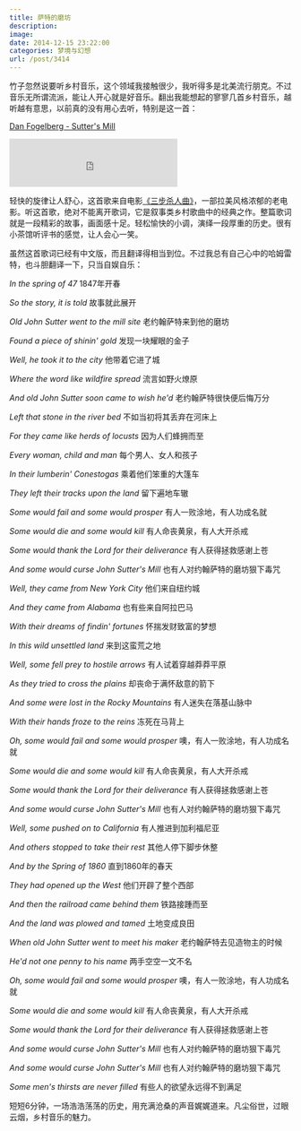 ```yaml
---
title: 萨特的磨坊
description: 
image: 
date: 2014-12-15 23:22:00
categories: 梦境与幻想
url: /post/3414
---
```



竹子忽然说要听乡村音乐，这个领域我接触很少，我听得多是北美流行朋克。不过音乐无所谓流派，能让人开心就是好音乐。翻出我能想起的寥寥几首乡村音乐，越听越有意思，以前真的没有用心去听，特别是这一首：

<p><a href="http://music.163.com/#/song?id=17245428" target="_blank">Dan Fogelberg - Sutter's Mill</a></p>

<iframe frameborder="no" border="0" marginwidth="0" marginheight="0" width=300 height=86 src="http://music.163.com/outchain/player?type=2&id=17245428&auto=0&height=66"></iframe>

轻快的旋律让人舒心，这首歌来自电影[《三步杀人曲》](http://movie.douban.com/subject/1293976/)，一部拉美风格浓郁的老电影。听这首歌，绝对不能离开歌词，它是叙事类乡村歌曲中的经典之作。整篇歌词就是一段精彩的故事，画面感十足。轻松愉快的小调，演绎一段厚重的历史。很有小茶馆听评书的感觉，让人会心一笑。

虽然这首歌词已经有中文版，而且翻译得相当到位。不过我总有自己心中的哈姆雷特，也斗胆翻译一下，只当自娱自乐：

*In the spring of 47*
1847年开春

*So the story, it is told*
故事就此展开

*Old John Sutter went to the mill site*
老约翰萨特来到他的磨坊

*Found a piece of shinin' gold*
发现一块耀眼的金子

*Well, he took it to the city*
他带着它进了城

*Where the word like wildfire spread*
流言如野火燎原

*And old John Sutter soon came to wish he'd*
老约翰萨特很快便后悔万分

*Left that stone in the river bed*
不如当初将其丢弃在河床上

*For they came like herds of locusts*
因为人们蜂拥而至

*Every woman, child and man*
每个男人、女人和孩子

*In their lumberin' Conestogas*
乘着他们笨重的大篷车

*They left their tracks upon the land*
留下遍地车辙

*Some would fail and some would prosper*
有人一败涂地，有人功成名就

*Some would die and some would kill*
有人命丧黄泉，有人大开杀戒

*Some would thank the Lord for their deliverance*
有人获得拯救感谢上苍

*And some would curse John Sutter's Mill*
也有人对约翰萨特的磨坊狠下毒咒

*Well, they came from New York City*
他们来自纽约城

*And they came from Alabama*
也有些来自阿拉巴马

*With their dreams of findin' fortunes*
怀揣发财致富的梦想

*In this wild unsettled land*
来到这蛮荒之地

*Well, some fell prey to hostile arrows*
有人试着穿越莽莽平原

*As they tried to cross the plains*
却丧命于满怀敌意的箭下

*And some were lost in the Rocky Mountains*
有人迷失在落基山脉中

*With their hands froze to the reins*
冻死在马背上

*Oh, some would fail and some would prosper*
噢，有人一败涂地，有人功成名就

*Some would die and some would kill*
有人命丧黄泉，有人大开杀戒

*Some would thank the Lord for their deliverance*
有人获得拯救感谢上苍

*And some would curse John Sutter's Mill*
也有人对约翰萨特的磨坊狠下毒咒

*Well, some pushed on to California*
有人推进到加利福尼亚

*And others stopped to take their rest*
其他人停下脚步休整

*And by the Spring of 1860*
直到1860年的春天

*They had opened up the West*
他们开辟了整个西部

*And then the railroad came behind them*
铁路接踵而至

*And the land was plowed and tamed*
土地变成良田

*When old John Sutter went to meet his maker*
老约翰萨特去见造物主的时候

*He'd not one penny to his name*
两手空空一文不名

*Oh, some would fail and some would prosper*
噢，有人一败涂地，有人功成名就

*Some would die and some would kill*
有人命丧黄泉，有人大开杀戒

*Some would thank the Lord for their deliverance*
有人获得拯救感谢上苍

*And some would curse John Sutter's Mill*
也有人对约翰萨特的磨坊狠下毒咒

*And some would curse John Sutter's Mill*
也有人对约翰萨特的磨坊狠下毒咒

*Some men's thirsts are never filled*
有些人的欲望永远得不到满足

短短6分钟，一场浩浩荡荡的历史，用充满沧桑的声音娓娓道来。凡尘俗世，过眼云烟，乡村音乐的魅力。
